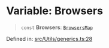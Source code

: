 # Variable: Browsers

> `const` **Browsers**: [`BrowsersMap`](../type-aliases/BrowsersMap.md)

Defined in: [src/Utils/generics.ts:28](https://github.com/Fokusdotid/bail/blob/82f46c566476ac566bfd781dede14412fcdfb787/src/Utils/generics.ts#L28)
